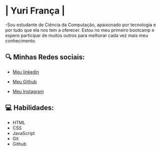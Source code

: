 # | Yuri França |

-Sou estudante de Ciência da Computação, apaixonado por tecnologia e por tudo que ela nos tem a oferecer. Estou no meu primeiro bootcamp e espero participar de muitos outros para melhorar cada vez mais meu conhecimento.

## 🔍 Minhas Redes sociais:

- [Meu linkedin](https://www.linkedin.com/in/yuri-fran%C3%A7a-a595a5270/?lipi=urn%3Ali%3Apage%3Ad_flagship3_feed%3BvFRe%2Bnv5TbecWD8q2dxCNw%3D%3D)

- [Meu Github](https://github.com/yuricsg)

- [ Meu Instagram](https://www.instagram.com/_yurifranca4/)

## 💻 Habilidades:

- HTML
- CSS
- JavaScript
- Git 
- Github

